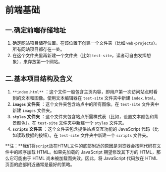 # 前端基础

## 一.确定前端存储地址

1. 确定网站项目储存位置。在该位置下创建一个文件夹（比如 `web-projects`）。所有网站项目都存在一处。
2. 在这个文件夹里再新建一个文件夹（比如 `test-site`，读者可自由发挥想象），来存放第一个网站。

## 二.基本项目结构及含义

1. `**index.html**` ：这个文件一般包含主页内容，即用户第一次访问站点时看到的文本和图像。使用文本编辑器在 `test-site` 文件夹中新建 `index.html`。
2. **`images` 文件夹** ：这个文件夹包含站点中的所有图像。在 `test-site` 文件夹中新建 `images` 文件夹。
3. **`styles` 文件夹** ：这个文件夹包含站点所需样式表（比如，设置文本颜色和背景颜色）。在 `test-site` 文件夹中新建一个 `styles` 文件夹。
4. **`scripts` 文件夹** ：这个文件夹包含提供站点交互功能的 JavaScript 代码（比如读取数据的按钮）。在 `test-site` 文件夹中新建一个 `scripts` 文件夹。



**注：**我们将`script`放在HTML文件的底部附近的原因是浏览器会按照代码在文件中的顺序加载 HTML。如果先加载的 JavaScript 期望修改其下方的 HTML，那么它可能由于 HTML 尚未被加载而失效。因此，将 JavaScript 代码放在 HTML页面的底部附近通常是最好的策略。